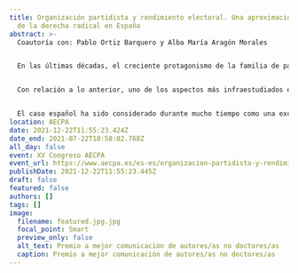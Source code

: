 ```yaml
---
title: Organización partidista y rendimiento electoral. Una aproximación al caso
  de la derecha radical en España
abstract: >-
  Coautoría con: Pablo Ortiz Barquero y Alba María Aragón Morales


  En las últimas décadas, el creciente protagonismo de la familia de partidos de derecha radical en Europa ha recabado una considerable atención académica. En este sentido, el principal objeto de este campo de estudio ha sido arrojar luz acerca de los factores que pueden explicar el éxito de este tipo de partidos. La literatura ha distinguido entre las llamadas explicaciones de la demanda (centradas en las actitudes, orientaciones de ciudadanía y electorado) y las explicaciones de la oferta (que dan cuenta de la ideología, estrategia, liderazgo e infraestructura organizativa de los propios partidos). Tradicionalmente, los factores de la demanda han constituido el prisma hegemónico en la materia, de tal forma que el auge de la derecha radical ha sido interpretado principalmente como resultado de la deprivación económica, las orientaciones antiinmigración, el voto de protesta o la alienación política. No obstante, de forma más reciente se han subrayado varios déficits de este tipo de explicaciones: en particular, su incapacidad para dar cuenta del desigual rendimiento electoral de estos partidos en perspectiva temporal y geográfica. En esta línea, se ha apuntado a la necesidad de llevar a cabo una suerte de “giro internalista” en la agenda de estudio de la derecha radical, de forma que los factores de la oferta se integren de forma sistemática y exhaustiva en los análisis empíricos.


  Con relación a lo anterior, uno de los aspectos más infraestudiados en la materia tiene que ver con el papel del capital humano en los partidos de derecha radical y su influencia en el rendimiento electoral. La escasa evidencia empírica existente hasta el momento -en particular, los trabajos de Carter (2005) y Art (2011)- ha señalado que, en la medida en que la derecha radical es capaz de reclutar activistas y candidatos competentes, con buena reputación y alto estatus socioeconómico y educativo, mejores resultados electorales obtendrá. Al contario, la presencia de candidatos con bajo estatus y un perfil ideológico extremista es un buen predictor de fracaso. Asimismo, se ha apuntado cómo la implantación organizativa de la derecha radical a nivel local es un buen predictor del rendimiento electoral en elecciones de carácter nacional (Erlingsson, Loxbo, & Öhrvall, 2012).


  El caso español ha sido considerado durante mucho tiempo como una excepción en el contexto europeo debido a la ausencia de derecha radical institucionalizada. Más recientemente, la irrupción de VOX en diferentes arenas ha puesto fin al llamado “excepcionalismo español”. Aunque desde el punto de vista de la demanda se ha analizado la base electoral del partido (Ortiz, 2019; Turnbull-Dugarte, 2019), no existen hasta al momento aproximaciones que hayan considerado de forma sistemática los factores de la oferta política. El objetivo principal de esta investigación es examinar el impacto de la dimensión organizativa en el rendimiento electoral de VOX en las elecciones generales de noviembre de 2019. Se usará una base de datos de creación propia sobre el perfil socioeconómico de los candidatos y la implantación territorial del partido. En suma, los resultados señalan la importancia de la esfera organizativa y apuntan en la dirección de seguir profundizando en el estudio de los factores de la oferta política, prestando especial atención a los procesos de institucionalización organizativa de los partidos de derecha radical.
location: AECPA
date: 2021-12-22T11:55:23.424Z
date_end: 2021-07-22T10:58:02.768Z
all_day: false
event: XV Congreso AECPA
event_url: https://www.aecpa.es/es-es/organizacion-partidista-y-rendimiento-electoral-una-aproximacion-al/congress-papers/3249/
publishDate: 2021-12-22T11:55:23.445Z
draft: false
featured: false
authors: []
tags: []
image:
  filename: featured.jpg.jpg
  focal_point: Smart
  preview_only: false
  alt_text: Premio a mejor comunicación de autores/as no doctores/as
  caption: Premio a mejor comunicación de autores/as no doctores/as
---
```

